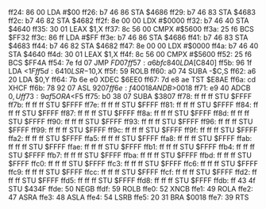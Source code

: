 ff24: 86 00           LDA    #$00
ff26: b7 46 86        STA    $4686
ff29: b7 46 83        STA    $4683
ff2c: b7 46 82        STA    $4682
ff2f: 8e 00 00        LDX    #$0000
ff32: b7 46 40        STA    $4640
ff35: 30 01           LEAX   $1,X
ff37: 8c 56 00        CMPX   #$5600
ff3a: 25 f6           BCS    $FF32
ff3c: 86 ff           LDA    #$FF
ff3e: b7 46 86        STA    $4686
ff41: b7 46 83        STA    $4683
ff44: b7 46 82        STA    $4682
ff47: 8e 00 00        LDX    #$0000
ff4a: b7 46 40        STA    $4640
ff4d: 30 01           LEAX   $1,X
ff4f: 8c 56 00        CMPX   #$5600
ff52: 25 f6           BCS    $FF4A
ff54: 7e fd 07        JMP    $FD07
ff57: a6 bf c8 40     LDA    [$C840]
ff5b: 96 1f           LDA    <$1F
ff5d: 64 10           LSR    -$10,X
ff5f: 59              ROLB
ff60: a0 74           SUBA   -$C,S
ff62: a6 20           LDA    $0,Y
ff64: 7b 6e e0        XDEC   $6EE0
ff67: 7d e8 ae        TST    $E8AE
ff6a: cd              XHCF
ff6b: 78 92 07        ASL    $9207
ff6e: f4 00 18        ANDB   >$0018
ff71: e9 40           ADCB   $0,U
ff73: 9a f5           ORA    <$F5
ff75: b0 38 07        SUBA   $3807
ff78: ff ff ff        STU    $FFFF
ff7b: ff ff ff        STU    $FFFF
ff7e: ff ff ff        STU    $FFFF
ff81: ff ff ff        STU    $FFFF
ff84: ff ff ff        STU    $FFFF
ff87: ff ff ff        STU    $FFFF
ff8a: ff ff ff        STU    $FFFF
ff8d: ff ff ff        STU    $FFFF
ff90: ff ff ff        STU    $FFFF
ff93: ff ff ff        STU    $FFFF
ff96: ff ff ff        STU    $FFFF
ff99: ff ff ff        STU    $FFFF
ff9c: ff ff ff        STU    $FFFF
ff9f: ff ff ff        STU    $FFFF
ffa2: ff ff ff        STU    $FFFF
ffa5: ff ff ff        STU    $FFFF
ffa8: ff ff ff        STU    $FFFF
ffab: ff ff ff        STU    $FFFF
ffae: ff ff ff        STU    $FFFF
ffb1: ff ff ff        STU    $FFFF
ffb4: ff ff ff        STU    $FFFF
ffb7: ff ff ff        STU    $FFFF
ffba: ff ff ff        STU    $FFFF
ffbd: ff ff ff        STU    $FFFF
ffc0: ff ff ff        STU    $FFFF
ffc3: ff ff ff        STU    $FFFF
ffc6: ff ff ff        STU    $FFFF
ffc9: ff ff ff        STU    $FFFF
ffcc: ff ff ff        STU    $FFFF
ffcf: ff ff ff        STU    $FFFF
ffd2: ff ff ff        STU    $FFFF
ffd5: ff ff ff        STU    $FFFF
ffd8: ff ff ff        STU    $FFFF
ffdb: ff 43 4f        STU    $434F
ffde: 50              NEGB
ffdf: 59              ROLB
ffe0: 52              XNCB
ffe1: 49              ROLA
ffe2: 47              ASRA
ffe3: 48              ASLA
ffe4: 54              LSRB
ffe5: 20 31           BRA    $0018
ffe7: 39              RTS
